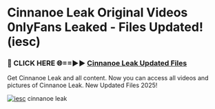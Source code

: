 # Cinnanoe Leak Original Videos 0nlyFans Leaked - Files Updated! (iesc)

<h3>🔴 CLICK HERE 🌐==►► <a href="https://tinyurl.com/x26r9saj" rel="nofollow">Cinnanoe Leak Updated Files</a></h3>

Get Cinnanoe Leak and all content. Now you can access all videos and pictures of Cinnanoe Leak. New Updated Files 2025!

[![iesc](https://i.imgur.com/LkgZPqh.gif)](https://tinyurl.com/x26r9saj)
cinnanoe leak